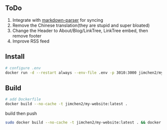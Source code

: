 ## ToDo

1. Integrate with [markdown-parser](https://github.com/jimchen2/markdown-parser) for syncing
2. Remove the Chinese translation(they are stupid and super bloated)
3. Change the Header to About/Blog/LinkTree, LinkTree embed, then remove footer
4. Improve RSS feed

## Install

```sh
# configure .env
docker run -d --restart always --env-file .env -p 3010:3000 jimchen2/my-website:latest
```

## Build

```sh
# add Dockerfile
docker build --no-cache -t jimchen2/my-website:latest .
```

build then push
```sh
sudo docker build --no-cache -t jimchen2/my-website:latest . && docker push jimchen2/my-website:latest
```
